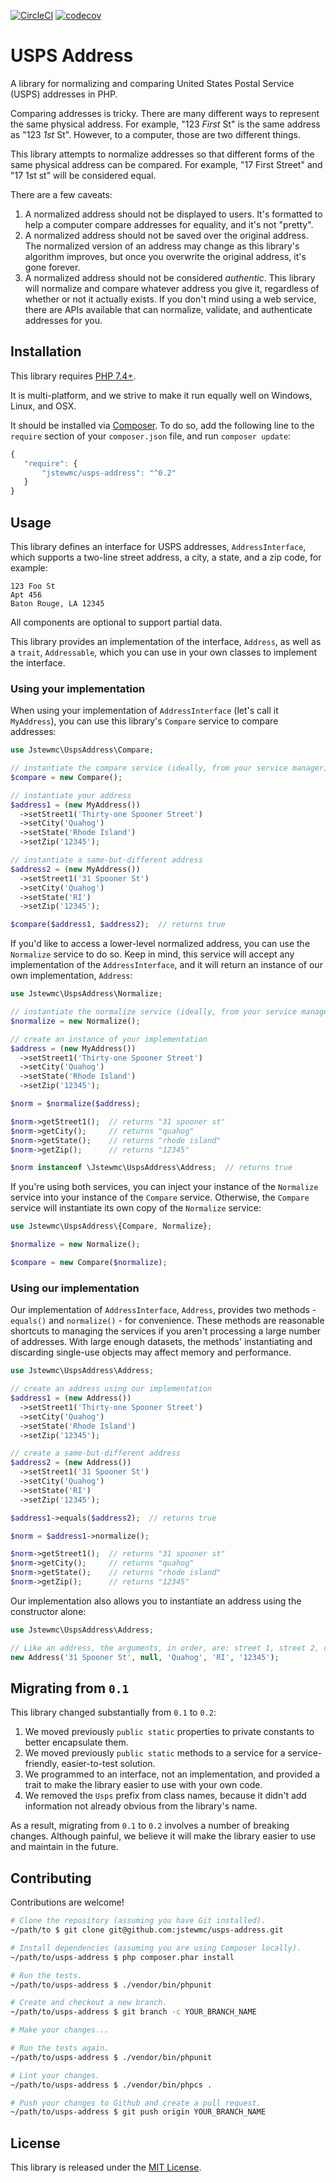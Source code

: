 [![CircleCI](https://circleci.com/gh/jstewmc/usps-address.svg?style=svg)](https://circleci.com/gh/jstewmc/usps-address) [![codecov](https://codecov.io/gh/jstewmc/usps-address/branch/master/graph/badge.svg?token=1A8WcraCqs)](https://codecov.io/gh/jstewmc/usps-address)

# USPS Address

A library for normalizing and comparing United States Postal Service (USPS) addresses in PHP.

Comparing addresses is tricky. There are many different ways to represent the same physical address. For example, "123 *First* St" is the same address as "123 *1st* St". However, to a computer, those are two different things.

This library attempts to normalize addresses so that different forms of the same physical address can be compared. For example, "17 First Street" and "17 1st st" will be considered equal.

There are a few caveats:

1. A normalized address should not be displayed to users. It's formatted to help a computer compare addresses for equality, and it's not "pretty".
2. A normalized address should not be saved over the original address. The normalized version of an address may change as this library's algorithm improves, but once you overwrite the original address, it's gone forever.
3. A normalized address should not be considered _authentic_. This library will normalize and compare whatever address you give it, regardless of whether or not it actually exists. If you don't mind using a web service, there are APIs available that can normalize, validate, and authenticate addresses for you.

## Installation

This library requires [PHP 7.4+](https://secure.php.net).

It is multi-platform, and we strive to make it run equally well on Windows, Linux, and OSX.

It should be installed via [Composer](https://getcomposer.org). To do so, add the following line to the `require` section of your `composer.json` file, and run `composer update`:

```javascript
{
   "require": {
       "jstewmc/usps-address": "^0.2"
   }
}
```

## Usage

This library defines an interface for USPS addresses, `AddressInterface`, which supports a two-line street address, a city, a state, and a zip code, for example:

```
123 Foo St
Apt 456
Baton Rouge, LA 12345
```

All components are optional to support partial data.

This library provides an implementation of the interface, `Address`, as well as a `trait`, `Addressable`, which you can use in your own classes to implement the interface.

### Using your implementation

When using your implementation of `AddressInterface` (let's call it `MyAddress`), you can use this library's `Compare` service to compare addresses:

```php
use Jstewmc\UspsAddress\Compare;

// instantiate the compare service (ideally, from your service manager)
$compare = new Compare();

// instantiate your address
$address1 = (new MyAddress())
  ->setStreet1('Thirty-one Spooner Street')
  ->setCity('Quahog')
  ->setState('Rhode Island')
  ->setZip('12345');

// instantiate a same-but-different address
$address2 = (new MyAddress())
  ->setStreet1('31 Spooner St')
  ->setCity('Quahog')
  ->setState('RI')
  ->setZip('12345');

$compare($address1, $address2);  // returns true
```

If you'd like to access a lower-level normalized address, you can use the `Normalize` service to do so. Keep in mind, this service will accept any implementation of the `AddressInterface`, and it will return an instance of our own implementation, `Address`:

```php
use Jstewmc\UspsAddress\Normalize;

// instantiate the normalize service (ideally, from your service manager)
$normalize = new Normalize();

// create an instance of your implementation
$address = (new MyAddress())
  ->setStreet1('Thirty-one Spooner Street')
  ->setCity('Quahog')
  ->setState('Rhode Island')
  ->setZip('12345');

$norm = $normalize($address);

$norm->getStreet1();  // returns "31 spooner st"
$norm->getCity();     // returns "quahog"
$norm->getState();    // returns "rhode island"
$norm->getZip();      // returns "12345"

$norm instanceof \Jstewmc\UspsAddress\Address;  // returns true
```

If you're using both services, you can inject your instance of the `Normalize` service into your instance of the `Compare` service. Otherwise, the `Compare` service will instantiate its own copy of the `Normalize` service:

```php
use Jstewmc\UspsAddress\{Compare, Normalize};

$normalize = new Normalize();

$compare = new Compare($normalize);
```

### Using our implementation

Our implementation of `AddressInterface`, `Address`, provides two methods - `equals()` and `normalize()` - for convenience. These methods are reasonable shortcuts to managing the services if you aren't processing a large number of addresses. With large enough datasets, the methods' instantiating and discarding single-use objects may affect memory and performance.

```php
use Jstewmc\UspsAddress\Address;

// create an address using our implementation
$address1 = (new Address())
  ->setStreet1('Thirty-one Spooner Street')
  ->setCity('Quahog')
  ->setState('Rhode Island')
  ->setZip('12345');

// create a same-but-different address
$address2 = (new Address())
  ->setStreet1('31 Spooner St')
  ->setCity('Quahog')
  ->setState('RI')
  ->setZip('12345');

$address1->equals($address2);  // returns true

$norm = $address1->normalize();

$norm->getStreet1();  // returns "31 spooner st"
$norm->getCity();     // returns "quahog"
$norm->getState();    // returns "rhode island"
$norm->getZip();      // returns "12345"
```

Our implementation also allows you to instantiate an address using the constructor alone:

```php
use Jstewmc\UspsAddress\Address;

// Like an address, the arguments, in order, are: street 1, street 2, city, state, and zip
new Address('31 Spooner St', null, 'Quahog', 'RI', '12345');
```

## Migrating from `0.1`

This library changed substantially from `0.1` to `0.2`:

1. We moved previously `public static` properties to private constants to better encapsulate them.
1. We moved previously `public static` methods to a service for a service-friendly, easier-to-test solution.
1. We programmed to an interface, not an implementation, and provided a trait to make the library easier to use with your own code.
1. We removed the `Usps` prefix from class names, because it didn't add information not already obvious from the library's name.

As a result, migrating from `0.1` to `0.2` involves a number of breaking changes. Although painful, we believe it will make the library easier to use and maintain in the future.

## Contributing

Contributions are welcome!

```bash
# Clone the repository (assuming you have Git installed).
~/path/to $ git clone git@github.com:jstewmc/usps-address.git

# Install dependencies (assuming you are using Composer locally).
~/path/to/usps-address $ php composer.phar install

# Run the tests.
~/path/to/usps-address $ ./vendor/bin/phpunit

# Create and checkout a new branch.
~/path/to/usps-address $ git branch -c YOUR_BRANCH_NAME

# Make your changes...

# Run the tests again.
~/path/to/usps-address $ ./vendor/bin/phpunit

# Lint your changes.
~/path/to/usps-address $ ./vendor/bin/phpcs .

# Push your changes to Github and create a pull request.
~/path/to/usps-address $ git push origin YOUR_BRANCH_NAME
```

## License

This library is released under the [MIT License](LICENSE).
